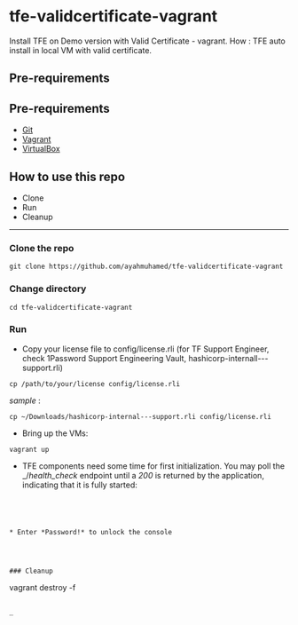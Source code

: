 # tfe-validcertificate-vagrant
Install TFE on Demo version with Valid Certificate - vagrant. How : TFE auto install in local VM with valid certificate.
## Pre-requirements

## Pre-requirements

* [Git](https://git-scm.com/book/en/v2/Getting-Started-Installing-Git) 
* [Vagrant](https://www.vagrantup.com/docs/installation)
* [VirtualBox](https://www.virtualbox.org/wiki/Downloads)


## How to use this repo

- Clone
- Run
- Cleanup

---

### Clone the repo

```
git clone https://github.com/ayahmuhamed/tfe-validcertificate-vagrant
```

### Change directory

```
cd tfe-validcertificate-vagrant
```

### Run

* Copy your license file to config/license.rli (for TF Support Engineer, check 1Password Support Engineering Vault, hashicorp-internall---support.rli)

```
cp /path/to/your/license config/license.rli
```

_sample_ :

```
cp ~/Downloads/hashicorp-internal---support.rli config/license.rli
```

* Bring up the VMs:

```
vagrant up
```


* TFE components need some time for first initialization. You may poll the _/_health_check_ endpoint until a _200_ is returned by the application, indicating that it is fully started:


```




* Enter *Password!* to unlock the console




### Cleanup

```
vagrant destroy -f
```

_
